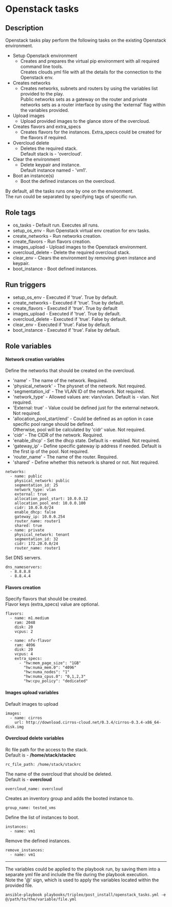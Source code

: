 # Openstack tasks

## Description
Openstack tasks play perform the following tasks on the existing Openstack environment.

* Setup Openstack environment
    * Creates and prepares the virtual pip environment with all required command line tools.  
      Creates clouds.yml file with all the details for the connection to the Openstack env.
* Creates networks
    * Creates networks, subnets and routers by using the variables list provided to the play.  
      Public networks sets as a gateway on the router and private networks sets as a router interface by using the 'external' flag within the variables provided.
* Upload images
    * Upload provided images to the glance store of the overcloud.
* Creates flavors and extra_specs
    * Creates flavors for the instances. Extra_specs could be created for the flavors if required.
* Overcloud delete
    * Deletes the required stack.  
      Default stack is - 'overcloud'.
* Clear the environment
    * Delete keypair and instance.  
      Default instance named - 'vm1'.
* Boot an instance(s)
    * Boot the defined instances on the overcloud.

By default, all the tasks runs one by one on the environment.  
The run could be separated by specifying tags of specific run.

## Role tags
* os_tasks - Default run. Executes all runs.
* setup_os_env - Run Openstack virtual env creation for env tasks.
* create_networks - Run networks creation.
* create_flavors - Run flavors creation.
* images_upload - Upload images to the Openstack environment.
* overcloud_delete - Delete the required overcloud stack.
* clear_env - Clears the environment by removing given instance and keypair.
* boot_instance - Boot defined instances.

## Run triggers
* setup_os_env - Executed if 'true'. True by default.
* create_networks - Executed if 'true'. True by default.
* create_flavors - Executed if 'true'. True by default
* images_upload - Executed if 'true'. True by default.
* overcloud_delete - Executed if 'true'. False by default.
* clear_env - Executed if 'true'. False by default.
* boot_instance - Executed if 'true'. False by default.

## Role variables
#### Network creation variables
Define the networks that should be created on the overcloud.
- 'name' - The name of the network. Required.
- 'physical_network' - The physnet of the network. Not required.
- 'segmentation_id' - The VLAN ID of the network. Not required.
- 'network_type' - Allowed values are: vlan/vxlan. Default is - vlan. Not required.
- 'External: true' - Value could be defined just for the external network. Not required.
- 'allocation_pool_start/end' - Could be defined as an option in case specific pool range should be defined.  
  Otherwise, pool will be calculated by 'cidr' value. Not required.
- 'cidr' - The CIDR of the network. Required.
- 'enable_dhcp' - Set the dhcp state. Default is - enabled. Not required.
- 'gateway_ip' - Define specific gateway ip address if needed. Default is the first ip of the pool. Not required.
- 'router_name' - The name of the router. Required.
- 'shared' - Define whether this network is shared or not. Not required.
```
networks:
  - name: public
    physical_network: public
    segmentation_id: 25
    network_type: vlan
    external: true
    allocation_pool_start: 10.0.0.12
    allocation_pool_end: 10.0.0.100
    cidr: 10.0.0.0/24
    enable_dhcp: false
    gateway_ip: 10.0.0.254
    router_name: router1
    shared: true
  - name: private
    physical_network: tenant
    segmentation_id: 32
    cidr: 172.20.0.0/24
    router_name: router1
```

Set DNS servers.
```
dns_nameservers:
  - 8.8.8.8
  - 8.8.4.4
```

#### Flavors creation
Specify flavors that should be created.  
Flavor keys (extra_specs) value are optional.
```
flavors:
  - name: m1.medium
    ram: 2048
    disk: 20
    vcpus: 2

  - name: nfv-flavor
    ram: 4096
    disk: 20
    vcpus: 4
    extra_specs:
      - "hw:mem_page_size": "1GB"
        "hw:numa_mem.0": "4096"
        "hw:numa_nodes": "1"
        "hw:numa_cpus.0": "0,1,2,3"
        "hw:cpu_policy": "dedicated"
```

#### Images upload variables
Default images to upload
```
images:
  - name: cirros
    url: http://download.cirros-cloud.net/0.3.4/cirros-0.3.4-x86_64-disk.img
```

#### Overcloud delete variables
Rc file path for the access to the stack.  
Default is - **/home/stack/stackrc**
```
rc_file_path: /home/stack/stackrc
```

The name of the overcloud that should be deleted.  
Default is - **overcloud**
```
overcloud_name: overcloud
```

Creates an inventory group and adds the booted instance to.
```
group_name: tested_vms
```

Define the list of instances to boot.
```
instances:
  - name: vm1
```

Remove the defined instances.
```
remove_instances:
  - name: vm1
```

***
The variables could be applied to the playbook run, by saving them into a separate yml file and include the file during the playbook execution.  
Note the '@' sign, which is used to apply the variables located within the provided file.

```
ansible-playbook playbooks/tripleo/post_install/openstack_tasks.yml -e @/path/to/the/variable/file.yml
```
